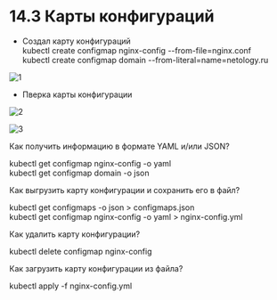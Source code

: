 # 14.3 Карты конфигураций    
- Создал карту конфигураций    
kubectl create configmap nginx-config --from-file=nginx.conf    
kubectl create configmap domain --from-literal=name=netology.ru   

![1](https://user-images.githubusercontent.com/78191008/145956018-f7e08ac0-b58c-434a-8d7a-7f4a92f545ba.png)

- Пверка карты конфигурации    

![2](https://user-images.githubusercontent.com/78191008/145956204-2d768753-9155-4510-9af7-c6ac0cb61c18.png)   

![3](https://user-images.githubusercontent.com/78191008/145956219-d265c19a-4096-4604-8bc3-4bd0a6e30edf.png)   

Как получить информацию в формате YAML и/или JSON?   

kubectl get configmap nginx-config -o yaml   
kubectl get configmap domain -o json   

Как выгрузить карту конфигурации и сохранить его в файл?   

kubectl get configmaps -o json > configmaps.json   
kubectl get configmap nginx-config -o yaml > nginx-config.yml   

Как удалить карту конфигурации?   

kubectl delete configmap nginx-config   

Как загрузить карту конфигурации из файла?   

kubectl apply -f nginx-config.yml   
